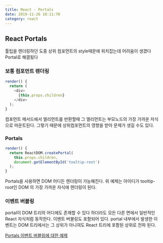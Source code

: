```yaml
---
title: React - Portals
date: 2019-11-26 18:11:70
category: react
---
```


## React Portals

툴팁을 렌더링하던 도중 상위 컴포먼트의 style때문에 위치잡는데 어려움이 생겼다 Portal로 해결됬다

### 보통 컴포먼트 렌더링
```javascript
render() {
  return (
    <div>
      {this.props.children}
    </div>
  );
}
```
컴포먼트 메서드에서 엘리먼트를 반환할때 그 엘리먼트는 부모노드의 가장 가까운 저식으로 마운트된다. 그렇기 때문에 상위컴포먼트의 영향을 받아 문제가 생길 수도 있다.

### Portals
```javascript
render() {
  return ReactDOM.createPortal(
    this.props.children,
    document.getElementById('tooltip-root')
  );
}
```
Portals을 사용하면 DOM 어디든 렌더링이 가능해진다. 위 예제는 아이디가 tooltip-root인 DOM 의 가장 가까운 자식에 렌더링이 된다.

### 이벤트 버블링
portal이 DOM 트리의 어디에도 존재할 수 있다 하더라도 모든 다른 면에서 일반적인 React 자식처럼 동작한다.
이벤트 버블링도 포함되어 있다. portal 내부에서 발생한 이벤트는 DOM 트리에서는 그 상위가 아니여도 React 트리에 포함된 상위로 전파 된다.


[Portals 이벤트 버블링에 대한 예제](https://codepen.io/gaearon/pen/jGBWpE)
